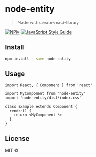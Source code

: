 # node-entity

> Made with create-react-library

[![NPM](https://img.shields.io/npm/v/node-entity.svg)](https://www.npmjs.com/package/node-entity) [![JavaScript Style Guide](https://img.shields.io/badge/code_style-standard-brightgreen.svg)](https://standardjs.com)

## Install

```bash
npm install --save node-entity
```

## Usage

```tsx
import React, { Component } from 'react'

import MyComponent from 'node-entity'
import 'node-entity/dist/index.css'

class Example extends Component {
  render() {
    return <MyComponent />
  }
}
```

## License

MIT © [](https://github.com/)
